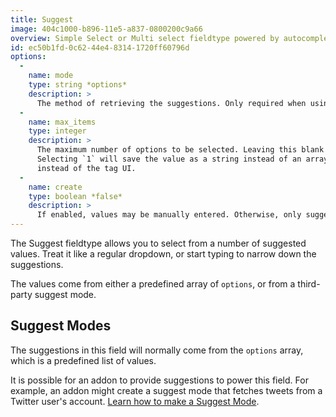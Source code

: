 ```yaml
---
title: Suggest
image: 404c1000-b896-11e5-a837-0800200c9a66
overview: Simple Select or Multi select fieldtype powered by autocomplete suggestions from a flexible number of sources.
id: ec50b1fd-0c62-44e4-8314-1720ff60796d
options:
  -
    name: mode
    type: string *options*
    description: >
      The method of retrieving the suggestions. Only required when using a third party suggest mode.
  -
    name: max_items
    type: integer
    description: >
      The maximum number of options to be selected. Leaving this blank will allow infinite values.
      Selecting `1` will save the value as a string instead of an array, and will display a dropdown
      instead of the tag UI.
  -
    name: create
    type: boolean *false*
    description: >
      If enabled, values may be manually entered. Otherwise, only suggested values may be selected.
---
```

The Suggest fieldtype allows you to select from a number of suggested values. Treat it like a regular dropdown, or
start typing to narrow down the suggestions.

The values come from either a predefined array of `options`, or from a third-party suggest mode.

## Suggest Modes

The suggestions in this field will normally come from the `options` array, which is a predefined list of values.

It is possible for an addon to provide suggestions to power this field. For example, an addon might create a suggest mode
that fetches tweets from a Twitter user's account. [Learn how to make a Suggest Mode](/docs/recipes/suggest-modes).
